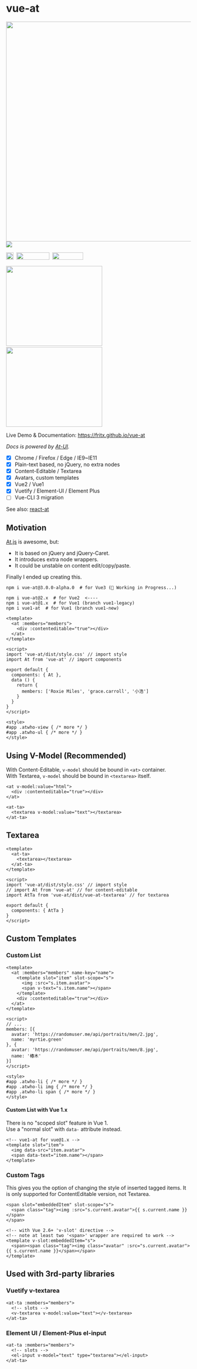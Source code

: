 # vue-at

<a href="https://github.com/fritx/vue-at/graphs/contributors"><img width="600" src="https://opencollective.com/vue-at/contributors.svg?width=890&button=false"></a><br>
<a href="https://opencollective.com/vue-at#backers"><img src="https://opencollective.com/vue-at/backers.svg?width=890"></a>

<a href="https://www.npmjs.com/package/vue-at"><img height="20" src="https://img.shields.io/npm/dm/vue-at.svg"></a>&nbsp;&nbsp;<a href="https://github.com/fritx/vue-at"><img width="90" height="20" src="https://img.shields.io/badge/PRs-welcome-brightgreen.svg" /></a>&nbsp;&nbsp;<a href="https://github.com/fritx/vue-at"><img width="84" height="20" src="https://img.shields.io/badge/license-MIT-blue.svg"></a>

<img width="262" height="218" src="https://raw.githubusercontent.com/fritx/vue-at/master/WechatIMG1.jpeg">&nbsp;&nbsp;<img width="262" height="218" src="https://raw.githubusercontent.com/fritx/vue-at/master/WechatIMG2.jpeg">

Live Demo & Documentation: https://fritx.github.io/vue-at

*Docs is powered by [At-UI](https://github.com/AT-UI/at-ui).*

- [x] Chrome / Firefox / Edge / IE9~IE11
- [x] Plain-text based, no jQuery, no extra nodes
- [x] Content-Editable / Textarea
- [x] Avatars, custom templates
- [x] Vue2 / Vue1
- [x] Vuetify / Element-UI / Element Plus
- [ ] Vue-CLI 3 migration

See also: [react-at](https://github.com/fritx/react-at)

## Motivation

[At.js](https://github.com/ichord/At.js) is awesome, but:

- It is based on jQuery and jQuery-Caret.
- It introduces extra node wrappers.
- It could be unstable on content edit/copy/paste.

Finally I ended up creating this.

```plain
npm i vue-at@3.0.0-alpha.0  # for Vue3 (🚧 Working in Progress...)

npm i vue-at@2.x  # for Vue2  <----
npm i vue-at@1.x  # for Vue1 (branch vue1-legacy)
npm i vue1-at  # for Vue1 (branch vue1-new)
```

```vue
<template>
  <at :members="members">
    <div :contenteditable="true"></div>
  </at>
</template>

<script>
import 'vue-at/dist/style.css' // import style
import At from 'vue-at' // import components

export default {
  components: { At },
  data () {
    return {
      members: ['Roxie Miles', 'grace.carroll', '小浩']
    }
  }
}
</script>

<style>
#app .atwho-view { /* more */ }
#app .atwho-ul { /* more */ }
</style>
```

## Using V-Model (Recommended)

With Content-Editable, `v-model` should be bound in `<at>` container.<br>
With Textarea, `v-model` should be bound in `<textarea>` itself.

```vue
<at v-model:value="html">
  <div :contenteditable="true"></div>
</at>

<at-ta>
  <textarea v-model:value="text"></textarea>
</at-ta>
```

## Textarea

```vue
<template>
  <at-ta>
    <textarea></textarea>
  </at-ta>
</template>

<script>
import 'vue-at/dist/style.css' // import style
// import At from 'vue-at' // for content-editable
import AtTa from 'vue-at/dist/vue-at-textarea' // for textarea

export default {
  components: { AtTa }
}
</script>
```

## Custom Templates

### Custom List

```vue
<template>
  <at :members="members" name-key="name">
    <template slot="item" slot-scope="s">
      <img :src="s.item.avatar">
      <span v-text="s.item.name"></span>
    </template>
    <div :contenteditable="true"></div>
  </at>
</template>

<script>
// ...
members: [{
  avatar: 'https://randomuser.me/api/portraits/men/2.jpg',
  name: 'myrtie.green'
}, {
  avatar: 'https://randomuser.me/api/portraits/men/8.jpg',
  name: '椿木'
}]
</script>

<style>
#app .atwho-li { /* more */ }
#app .atwho-li img { /* more */ }
#app .atwho-li span { /* more */ }
</style>
```

#### Custom List with Vue 1.x

There is no "scoped slot" feature in Vue 1.<br>
Use a "normal slot" with `data-` attribute instead.

```vue
<!-- vue1-at for vue@1.x -->
<template slot="item">
  <img data-src="item.avatar">
  <span data-text="item.name"></span>
</template>
```

### Custom Tags

This gives you the option of changing the style of inserted tagged items. It is only supported for ContentEditable version, not Textarea.

```vue
<span slot="embeddedItem" slot-scope="s">
  <span class="tag"><img :src="s.current.avatar">{{ s.current.name }}</span>
</span>

<!-- with Vue 2.6+ 'v-slot' directive -->
<!-- note at least two '<span>' wrapper are required to work -->
<template v-slot:embeddedItem="s">
  <span><span class="tag"><img class="avatar" :src="s.current.avatar">{{ s.current.name }}</span></span>
</template>
```

## Used with 3rd-party libraries

### Vuetify v-textarea

```vue
<at-ta :members="members">
  <!-- slots -->
  <v-textarea v-model:value="text"></v-textarea>
</at-ta>
```

### Element UI / Element-Plus el-input

```vue
<at-ta :members="members">
  <!-- slots -->
  <el-input v-model="text" type="textarea"></el-input>
</at-ta>
```
